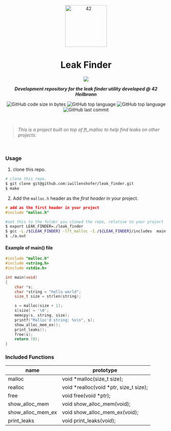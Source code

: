 <p align="center">
	<img width="130px;" src="https://game.42sp.org.br/static/assets/images/42_logo_black.svg" align="center" alt="42" />
	<h1 align="center">Leak Finder</h1>
</p>
<p align="center">
	<img src="https://img.shields.io/badge/mac%20os-000000?style=for-the-badge&logo=apple&logoColor=white">
</p>

<p align="center">
	<b><i>Development repository for the leak finder utility developed @ 42 Heilbronn</i></b><br>
</p>

<p align="center">
	<img alt="GitHub code size in bytes" src="https://img.shields.io/github/languages/code-size/iwillenshofer/leak_finder?color=blueviolet" />
	<img alt="GitHub top language" src="https://img.shields.io/github/languages/top/iwillenshofer/leak_finder?color=blue" />
	<img alt="GitHub top language" src="https://img.shields.io/github/commit-activity/t/iwillenshofer/leak_finder?color=brightgreen" />
	<img alt="GitHub last commit" src="https://img.shields.io/github/last-commit/iwillenshofer/leak_finder?color=brightgreen" />
</p>
<br>

> _This is a project built on top of ft_malloc to help find leaks on other projects._

<br>

### Usage

1. clone this repo.
```bash
# clone this repo.
$ git clone git@github.com:iwillenshofer/leak_finder.git
$ make
````

2. Add the `malloc.h` header as the *first header* in your project.
```c
# add as the first header in your project
#include "malloc.h"
```

```bash
#set this to the folder you cloned the repo, relative to your project
$ export LEAK_FINDER=./leak_finder
$ gcc -L./${LEAK_FINDER} -lft_malloc -I./${LEAK_FINDER}/includes  main.c
$ ./a.out
```

#### Example of main() file
```c
#include "malloc.h"
#include <string.h>
#include <stdio.h>

int	main(void)
{
	char *s;
	char *string = "hello world";
	size_t size = strlen(string);

	s = malloc(size + 1);
	s[size] = '\0';
	memcpy(s, string, size);
	printf("Malloc'd string: %s\n", s);
	show_alloc_mem_ex();
	print_leaks();
	free(s);
	return (0);
}
```

### Included Functions

|name					|prototype										|
|---					|---											|
|	malloc				|	void	*malloc(size_t size);				|
|	realloc				|	void	*realloc(void *ptr, size_t size);	|
|	free				|	void	free(void *ptr);					|
|	show_alloc_mem		|	void	show_alloc_mem(void);				|
|	show_alloc_mem_ex	|	void	show_alloc_mem_ex(void);			|
|	print_leaks			|	void	print_leaks(void);					|
